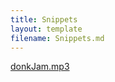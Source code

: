 ```yaml
---
title: Snippets
layout: template
filename: Snippets.md
--- 
```


[donkJam.mp3](Snippets/donkJam.mp3)
